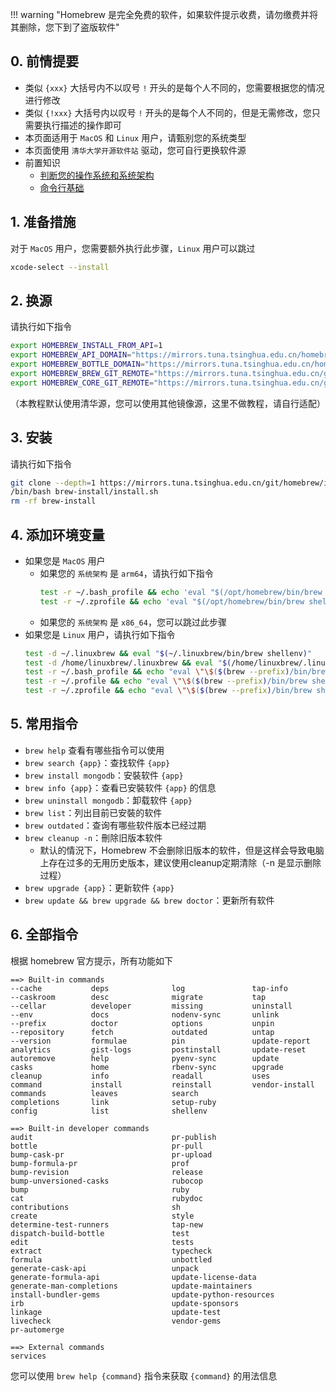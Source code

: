 !!! warning "Homebrew 是完全免费的软件，如果软件提示收费，请勿缴费并将其删除，您下到了盗版软件"

## 0. 前情提要  
- 类似 `{xxx}` 大括号内不以叹号 `!` 开头的是每个人不同的，您需要根据您的情况进行修改  
- 类似 `{!xxx}` 大括号内以叹号 `!` 开头的是每个人不同的，但是无需修改，您只需要执行描述的操作即可  
- 本页面适用于 `MacOS` 和 `Linux` 用户，请甄别您的系统类型  
- 本页面使用 `清华大学开源软件站` 驱动，您可自行更换软件源  
- 前置知识
    - [判断您的操作系统和系统架构](../计算机基础/判断您的操作系统和系统架构.md)  
    - [命令行基础](../计算机基础/命令行基础.md)  

## 1. 准备措施  
对于 `MacOS` 用户，您需要额外执行此步骤，`Linux` 用户可以跳过  
```bash
xcode-select --install
```

## 2. 换源  
请执行如下指令  
```bash
export HOMEBREW_INSTALL_FROM_API=1
export HOMEBREW_API_DOMAIN="https://mirrors.tuna.tsinghua.edu.cn/homebrew-bottles/api"
export HOMEBREW_BOTTLE_DOMAIN="https://mirrors.tuna.tsinghua.edu.cn/homebrew-bottles"
export HOMEBREW_BREW_GIT_REMOTE="https://mirrors.tuna.tsinghua.edu.cn/git/homebrew/brew.git"
export HOMEBREW_CORE_GIT_REMOTE="https://mirrors.tuna.tsinghua.edu.cn/git/homebrew/homebrew-core.git"
```
（本教程默认使用清华源，您可以使用其他镜像源，这里不做教程，请自行适配）  

## 3. 安装  
请执行如下指令  
```bash
git clone --depth=1 https://mirrors.tuna.tsinghua.edu.cn/git/homebrew/install.git brew-install
/bin/bash brew-install/install.sh
rm -rf brew-install
```

## 4. 添加环境变量  
- 如果您是 `MacOS` 用户
    - 如果您的 `系统架构` 是 `arm64`，请执行如下指令  
        ```bash
        test -r ~/.bash_profile && echo 'eval "$(/opt/homebrew/bin/brew shellenv)"' >> ~/.bash_profile
        test -r ~/.zprofile && echo 'eval "$(/opt/homebrew/bin/brew shellenv)"' >> ~/.zprofile
        ```
    - 如果您的 `系统架构` 是 `x86_64`，您可以跳过此步骤  
- 如果您是 `Linux` 用户，请执行如下指令  
    ```bash
    test -d ~/.linuxbrew && eval "$(~/.linuxbrew/bin/brew shellenv)"
    test -d /home/linuxbrew/.linuxbrew && eval "$(/home/linuxbrew/.linuxbrew/bin/brew shellenv)"
    test -r ~/.bash_profile && echo "eval \"\$($(brew --prefix)/bin/brew shellenv)\"" >> ~/.bash_profile
    test -r ~/.profile && echo "eval \"\$($(brew --prefix)/bin/brew shellenv)\"" >> ~/.profile
    test -r ~/.zprofile && echo "eval \"\$($(brew --prefix)/bin/brew shellenv)\"" >> ~/.zprofile
    ```

## 5. 常用指令  
- `brew help` 查看有哪些指令可以使用  
- `brew search {app}`：查找软件 `{app}`  
- `brew install mongodb`：安裝软件 `{app}`  
- `brew info {app}`：查看已安裝软件 `{app}` 的信息  
- `brew uninstall mongodb`：卸载软件 `{app}`  
- `brew list`：列出目前已安裝的软件  
- `brew outdated`：查询有哪些软件版本已经过期  
- `brew cleanup -n`：刪除旧版本软件  
    - 默认的情況下，Homebrew 不会删除旧版本的软件，但是这样会导致电脑上存在过多的无用历史版本，建议使用cleanup定期清除（-n 是显示删除过程）  
- `brew upgrade {app}`：更新软件 `{app}`  
- `brew update && brew upgrade && brew doctor`：更新所有软件  

## 6. 全部指令  
根据 homebrew 官方提示，所有功能如下  
```
==> Built-in commands
--cache           deps              log               tap-info
--caskroom        desc              migrate           tap
--cellar          developer         missing           uninstall
--env             docs              nodenv-sync       unlink
--prefix          doctor            options           unpin
--repository      fetch             outdated          untap
--version         formulae          pin               update-report
analytics         gist-logs         postinstall       update-reset
autoremove        help              pyenv-sync        update
casks             home              rbenv-sync        upgrade
cleanup           info              readall           uses
command           install           reinstall         vendor-install
commands          leaves            search
completions       link              setup-ruby
config            list              shellenv

==> Built-in developer commands
audit                               pr-publish
bottle                              pr-pull
bump-cask-pr                        pr-upload
bump-formula-pr                     prof
bump-revision                       release
bump-unversioned-casks              rubocop
bump                                ruby
cat                                 rubydoc
contributions                       sh
create                              style
determine-test-runners              tap-new
dispatch-build-bottle               test
edit                                tests
extract                             typecheck
formula                             unbottled
generate-cask-api                   unpack
generate-formula-api                update-license-data
generate-man-completions            update-maintainers
install-bundler-gems                update-python-resources
irb                                 update-sponsors
linkage                             update-test
livecheck                           vendor-gems
pr-automerge

==> External commands
services
```
您可以使用 `brew help {command}` 指令来获取 `{command}` 的用法信息  